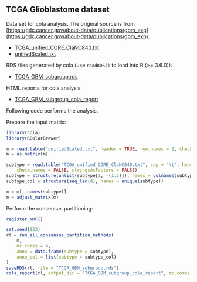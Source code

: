 
## TCGA Glioblastome dataset

Data set for cola analysis. The original source is from [https://gdc.cancer.gov/about-data/publications/gbm_exp](https://gdc.cancer.gov/about-data/publications/gbm_exp).

- [TCGA_unified_CORE_ClaNC840.txt](https://jokergoo.github.io/cola_examples/TCGA_GBM/TCGA_unified_CORE_ClaNC840.txt)
- [unifiedScaled.txt](https://jokergoo.github.io/cola_examples/TCGA_GBM/unifiedScaled.txt)

RDS files generated by cola (use `readRDS()` to load into R (>= 3.6.0)):

- [TCGA_GBM_subgroup.rds](https://jokergoo.github.io/cola_examples/TCGA_GBM/TCGA_GBM_subgroup.rds)

HTML reports for cola analysis:

- [TCGA_GBM_subgroup_cola_report](https://jokergoo.github.io/cola_examples/TCGA_GBM/TCGA_GBM_subgroup_cola_report/cola_report.html)

Following code performs the analysis.

Prepare the input matrix:

```r
library(cola)
library(RColorBrewer)

m = read.table("unifiedScaled.txt", header = TRUE, row.names = 1, check.names = FALSE)
m = as.matrix(m)

subtype = read.table("TCGA_unified_CORE_ClaNC840.txt", sep = "\t", header = TRUE, 
    check.names = FALSE, stringsAsFactors = FALSE)
subtype = structure(unlist(subtype[1, -(1:2)]), names = colnames(subtype)[-(1:2)])
subtype_col = structure(seq_len(4), names = unique(subtype))

m = m[, names(subtype)]
m = adjust_matrix(m)
```

Perform the consensus partitioning:

```r
register_NMF()

set.seed(123)
rl = run_all_consensus_partition_methods(
    m,
    mc.cores = 4,
    anno = data.frame(subtype = subtype),
    anno_col = list(subtype = subtype_col)
)
saveRDS(rl, file = "TCGA_GBM_subgroup.rds")
cola_report(rl, output_dir = "TCGA_GBM_subgroup_cola_report", mc.cores = 4)
```
